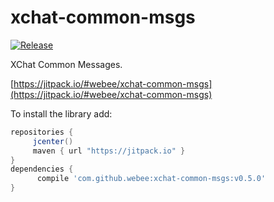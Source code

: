 # xchat-common-msgs

[![Release](https://img.shields.io/github/release/webee/xchat-common-msgs.svg?label=maven%20version)](https://jitpack.io/#webee/xchat-common-msgs)


XChat Common Messages.

[https://jitpack.io/#webee/xchat-common-msgs](https://jitpack.io/#webee/xchat-common-msgs)

To install the library add:

   ```gradle
   repositories {
        jcenter()
        maven { url "https://jitpack.io" }
   }
   dependencies {
         compile 'com.github.webee:xchat-common-msgs:v0.5.0'
   }
   ```